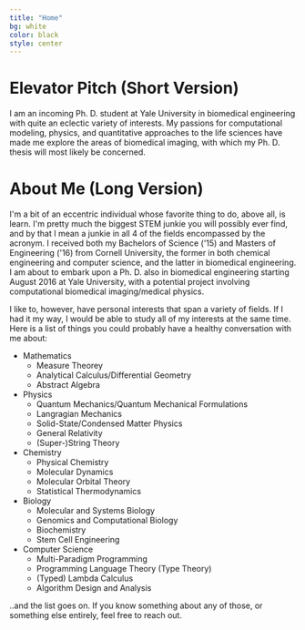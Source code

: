 ```yaml
---
title: "Home"
bg: white
color: black
style: center
---
```


# Elevator Pitch (Short Version)

I am an incoming Ph. D. student at Yale University in biomedical engineering
with quite an eclectic variety of interests. My passions for computational
modeling, physics, and quantitative approaches to the life sciences have made
me explore the areas of biomedical imaging, with which my Ph. D. thesis will
most likely be concerned.

# About Me (Long Version)

I'm a bit of an eccentric individual whose favorite thing to do, above all, is
learn. I'm pretty much the biggest STEM junkie you will possibly ever find,
and by that I mean a junkie in all 4 of the fields encompassed by the acronym.
I received both my Bachelors of Science ('15) and Masters of Engineering ('16)
from Cornell University, the former in both chemical engineering and computer
science, and the latter in biomedical engineering. I am about to embark upon a
Ph. D. also in biomedical engineering starting August 2016 at Yale University,
with a potential project involving computational biomedical imaging/medical
physics.

I like to, however, have personal interests that span a variety of fields. If
I had it my way, I would be able to study all of my interests at the same time.
Here is a list of things you could probably have a healthy conversation with
me about:

* Mathematics
  - Measure Theorey
  - Analytical Calculus/Differential Geometry
  - Abstract Algebra
* Physics
  - Quantum Mechanics/Quantum Mechanical Formulations
  - Langragian Mechanics
  - Solid-State/Condensed Matter Physics
  - General Relativity
  - (Super-)String Theory
* Chemistry
  - Physical Chemistry
  - Molecular Dynamics
  - Molecular Orbital Theory
  - Statistical Thermodynamics
* Biology
  - Molecular and Systems Biology
  - Genomics and Computational Biology
  - Biochemistry
  - Stem Cell Engineering
* Computer Science
  - Multi-Paradigm Programming
  - Programming Language Theory (Type Theory)
  - (Typed) Lambda Calculus
  - Algorithm Design and Analysis

..and the list goes on. If you know something about any of those, or something
else entirely, feel free to reach out.